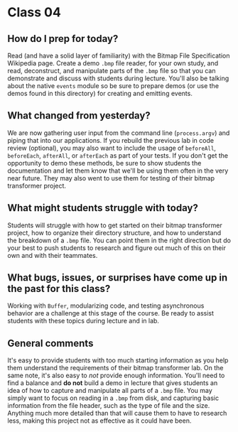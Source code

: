 # Class 04

## How do I prep for today?
Read (and have a solid layer of familiarity) with the Bitmap File Specification Wikipedia page.  Create a demo `.bmp` file reader, for your own study, and read, deconstruct, and manipulate parts of the `.bmp` file so that you can demonstrate and discuss with students during lecture.  You'll also be talking about the native `events` module so be sure to prepare demos (or use the demos found in this directory) for creating and emitting events.
 
## What changed from yesterday? 
We are now gathering user input from the command line (`process.argv`) and piping that into our applications. If you rebuild the previous lab in code review (optional), you may also want to include the usage of `beforeAll`, `beforeEach`, `afterAll`, or `afterEach` as part of your tests.  If you don't get the opportunity to demo these methods, be sure to show students the documentation and let them know that we'll be using them often in the very near future.  They may also went to use them for testing of their bitmap transformer project.

## What might students struggle with today? 
Students will struggle with how to get started on their bitmap transformer project, how to organize their directory structure, and how to understand the breakdown of a `.bmp` file.  You can point them in the right direction but do your best to push students to research and figure out much of this on their own and with their teammates.

## What bugs, issues, or surprises have come up in the past for this class?
Working with `Buffer`, modularizing code, and testing asynchronous behavior are a challenge at this stage of the course.  Be ready to assist students with these topics during lecture and in lab.

## General comments
It's easy to provide students with too much starting information as you help them understand the requirements of their bitmap transformer lab.  On the same note, it's also easy to *not* provide enough information.  You'll need to find a balance and **do not** build a demo in lecture that gives students an idea of how to capture and manipulate all parts of a `.bmp` file.  You may simply want to focus on reading in a `.bmp` from disk, and capturing basic information from the file header, such as the type of file and the size.  Anything much more detailed than that will cause them to have to research less, making this project not as effective as it could have been.
